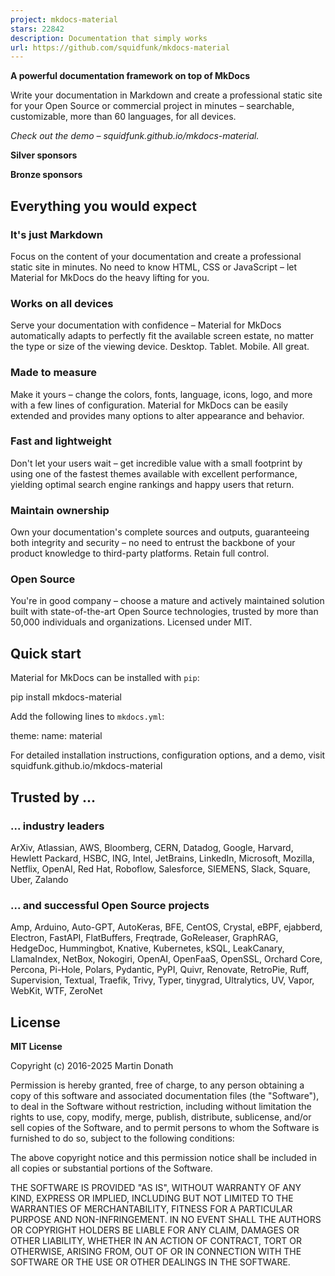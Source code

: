 ```yaml
---
project: mkdocs-material
stars: 22842
description: Documentation that simply works
url: https://github.com/squidfunk/mkdocs-material
---
```


**A powerful documentation framework on top of MkDocs**

Write your documentation in Markdown and create a professional static site for your Open Source or commercial project in minutes – searchable, customizable, more than 60 languages, for all devices.

_Check out the demo – squidfunk.github.io/mkdocs-material._

**Silver sponsors**

**Bronze sponsors**

Everything you would expect
---------------------------

### It's just Markdown

Focus on the content of your documentation and create a professional static site in minutes. No need to know HTML, CSS or JavaScript – let Material for MkDocs do the heavy lifting for you.

### Works on all devices

Serve your documentation with confidence – Material for MkDocs automatically adapts to perfectly fit the available screen estate, no matter the type or size of the viewing device. Desktop. Tablet. Mobile. All great.

### Made to measure

Make it yours – change the colors, fonts, language, icons, logo, and more with a few lines of configuration. Material for MkDocs can be easily extended and provides many options to alter appearance and behavior.

### Fast and lightweight

Don't let your users wait – get incredible value with a small footprint by using one of the fastest themes available with excellent performance, yielding optimal search engine rankings and happy users that return.

### Maintain ownership

Own your documentation's complete sources and outputs, guaranteeing both integrity and security – no need to entrust the backbone of your product knowledge to third-party platforms. Retain full control.

### Open Source

You're in good company – choose a mature and actively maintained solution built with state-of-the-art Open Source technologies, trusted by more than 50,000 individuals and organizations. Licensed under MIT.

Quick start
-----------

Material for MkDocs can be installed with `pip`:

pip install mkdocs-material

Add the following lines to `mkdocs.yml`:

theme:
  name: material

For detailed installation instructions, configuration options, and a demo, visit squidfunk.github.io/mkdocs-material

Trusted by ...
--------------

### ... industry leaders

ArXiv, Atlassian, AWS, Bloomberg, CERN, Datadog, Google, Harvard, Hewlett Packard, HSBC, ING, Intel, JetBrains, LinkedIn, Microsoft, Mozilla, Netflix, OpenAI, Red Hat, Roboflow, Salesforce, SIEMENS, Slack, Square, Uber, Zalando

### ... and successful Open Source projects

Amp, Arduino, Auto-GPT, AutoKeras, BFE, CentOS, Crystal, eBPF, ejabberd, Electron, FastAPI, FlatBuffers, Freqtrade, GoReleaser, GraphRAG, HedgeDoc, Hummingbot, Knative, Kubernetes, kSQL, LeakCanary, LlamaIndex, NetBox, Nokogiri, OpenAI, OpenFaaS, OpenSSL, Orchard Core, Percona, Pi-Hole, Polars, Pydantic, PyPI, Quivr, Renovate, RetroPie, Ruff, Supervision, Textual, Traefik, Trivy, Typer, tinygrad, Ultralytics, UV, Vapor, WebKit, WTF, ZeroNet

License
-------

**MIT License**

Copyright (c) 2016-2025 Martin Donath

Permission is hereby granted, free of charge, to any person obtaining a copy of this software and associated documentation files (the "Software"), to deal in the Software without restriction, including without limitation the rights to use, copy, modify, merge, publish, distribute, sublicense, and/or sell copies of the Software, and to permit persons to whom the Software is furnished to do so, subject to the following conditions:

The above copyright notice and this permission notice shall be included in all copies or substantial portions of the Software.

THE SOFTWARE IS PROVIDED "AS IS", WITHOUT WARRANTY OF ANY KIND, EXPRESS OR IMPLIED, INCLUDING BUT NOT LIMITED TO THE WARRANTIES OF MERCHANTABILITY, FITNESS FOR A PARTICULAR PURPOSE AND NON-INFRINGEMENT. IN NO EVENT SHALL THE AUTHORS OR COPYRIGHT HOLDERS BE LIABLE FOR ANY CLAIM, DAMAGES OR OTHER LIABILITY, WHETHER IN AN ACTION OF CONTRACT, TORT OR OTHERWISE, ARISING FROM, OUT OF OR IN CONNECTION WITH THE SOFTWARE OR THE USE OR OTHER DEALINGS IN THE SOFTWARE.
